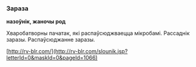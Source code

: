 ### Зараза
**назоўнік, жаночы род**

Хваробатворны пачатак, які распаўсюджваецца мікробамі. Рассаднік заразы. Распаўсюджанне заразы.

<a rel="author">[http://rv-blr.com/](http://rv-blr.com/slounik.jsp?letterId=0&maskId=0&pageId=1066)</a>
